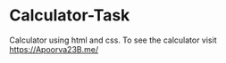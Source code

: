 # Calculator-Task
Calculator using html and css. To see the calculator visit https://Apoorva23B.me/
